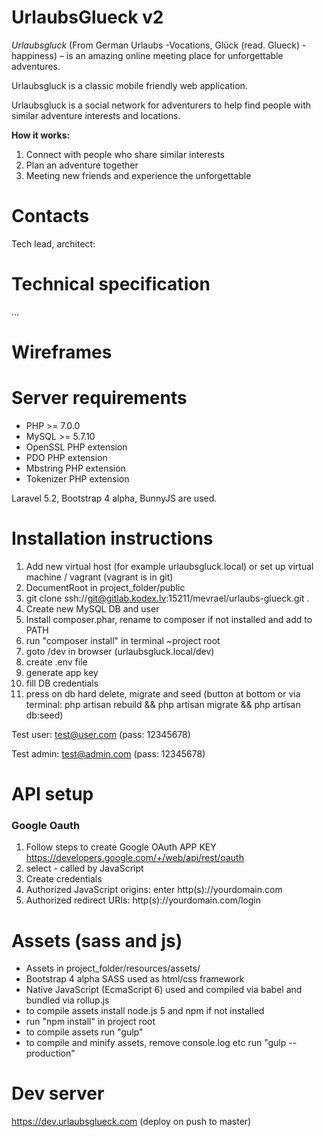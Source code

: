 # UrlaubsGlueck v2

*Urlaubsgluck* (From German Urlaubs -Vocations, Glück (read. Glueck) - happiness) – is an amazing online meeting place for unforgettable adventures.

Urlaubsgluck is a classic mobile friendly web application.

Urlaubsgluck is a social network for adventurers to help find people with similar adventure interests and locations.

**How it works:**
1. Connect with people who share similar interests
2. Plan an adventure together
3. Meeting new friends and experience the unforgettable

# Contacts

Tech lead, architect:



# Technical specification

...

# Wireframes


# Server requirements

* PHP >= 7.0.0
* MySQL >= 5.7.10
* OpenSSL PHP extension
* PDO PHP extension
* Mbstring PHP extension
* Tokenizer PHP extension

Laravel 5.2, Bootstrap 4 alpha, BunnyJS are used.

# Installation instructions

1. Add new virtual host (for example urlaubsgluck.local) or set up virtual machine / vagrant (vagrant is in git)
2. DocumentRoot in project_folder/public
3. git clone ssh://git@gitlab.kodex.lv:15211/mevrael/urlaubs-glueck.git .
4. Create new MySQL DB and user
5. Install composer.phar, rename to composer if not installed and add to PATH
6. run "composer install" in terminal ~project root
7. goto /dev in browser (urlaubsgluck.local/dev)
8. create .env file
9. generate app key
10. fill DB credentials
11. press on db hard delete, migrate and seed (button at bottom or via terminal: php artisan rebuild && php artisan migrate && php artisan db:seed)


Test user: test@user.com (pass: 12345678)

Test admin: test@admin.com (pass: 12345678)


# API setup

### Google Oauth

1. Follow steps to create Google OAuth APP KEY https://developers.google.com/+/web/api/rest/oauth
2. select - called by JavaScript
3. Create credentials
4. Authorized JavaScript origins: enter http(s)://yourdomain.com
5. Authorized redirect URIs: http(s)://yourdomain.com/login

# Assets (sass and js)

* Assets in project_folder/resources/assets/
* Bootstrap 4 alpha SASS used as html/css framework
* Native JavaScript (EcmaScript 6) used and compiled via babel and bundled via rollup.js
* to compile assets install node.js 5 and npm if not installed
* run "npm install" in project root
* to compile assets run "gulp"
* to compile and minify assets, remove console.log etc run "gulp --production"

# Dev server

https://dev.urlaubsglueck.com (deploy on push to master)
